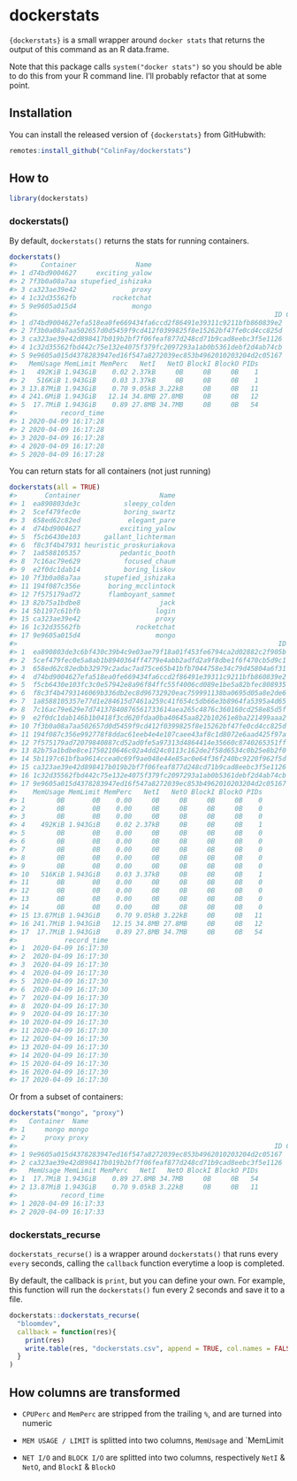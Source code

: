 
<!-- README.md is generated from README.Rmd. Please edit that file -->

# dockerstats

<!-- badges: start -->

<!-- badges: end -->

`{dockerstats}` is a small wrapper around `docker stats` that returns
the output of this command as an R data.frame.

Note that this package calls `system("docker stats")` so you should be
able to do this from your R command line. I’ll probably refactor that at
some point.

## Installation

You can install the released version of `{dockerstats}` from GitHubwith:

``` r
remotes:install_github("ColinFay/dockerstats")
```

## How to

``` r
library(dockerstats)
```

### dockerstats()

By default, `dockerstats()` returns the stats for running containers.

``` r
dockerstats()
#>      Container               Name
#> 1 d74bd9004627     exciting_yalow
#> 2 7f3b0a08a7aa stupefied_ishizaka
#> 3 ca323ae39e42              proxy
#> 4 1c32d35562fb         rocketchat
#> 5 9e9605a015d4              mongo
#>                                                                 ID CPUPerc
#> 1 d74bd9004627efa518ea0fe669434fa6ccd2f86491e39311c9211bfb860839e2    0.00
#> 2 7f3b0a08a7aa502657d0d5459f9cd412f0399825f8e15262bf47fe0cd4cc825d    0.00
#> 3 ca323ae39e42d898417b019b2bf7f06feaf877d248cd71b9cad8eebc3f5e1126    0.00
#> 4 1c32d35562fbd442c75e132e4075f379fc2097293a1ab0b5361debf2d4ab74cb    0.44
#> 5 9e9605a015d4378283947ed16f547a8272039ec853b4962010203204d2c05167    1.73
#>   MemUsage MemLimit MemPerc   NetI   NetO BlockI BlockO PIDs
#> 1   492KiB 1.943GiB    0.02 2.37kB     0B     0B     0B    1
#> 2   516KiB 1.943GiB    0.03 3.37kB     0B     0B     0B    1
#> 3 13.87MiB 1.943GiB    0.70 9.05kB 3.22kB     0B     0B   11
#> 4 241.6MiB 1.943GiB   12.14 34.8MB 27.8MB     0B     0B   12
#> 5  17.7MiB 1.943GiB    0.89 27.8MB 34.7MB     0B     0B   54
#>           record_time
#> 1 2020-04-09 16:17:28
#> 2 2020-04-09 16:17:28
#> 3 2020-04-09 16:17:28
#> 4 2020-04-09 16:17:28
#> 5 2020-04-09 16:17:28
```

You can return stats for all containers (not just running)

``` r
dockerstats(all = TRUE)
#>       Container                    Name
#> 1  ea890803de3c           sleepy_colden
#> 2  5cef479fec0e           boring_swartz
#> 3  658ed62c82ed            elegant_pare
#> 4  d74bd9004627          exciting_yalow
#> 5  f5cb6430e103      gallant_lichterman
#> 6  f8c3f4b47931 heuristic_proskuriakova
#> 7  1a8588105357          pedantic_booth
#> 8  7c16ac79e629           focused_chaum
#> 9  e2f0dc1dab14           boring_liskov
#> 10 7f3b0a08a7aa      stupefied_ishizaka
#> 11 194f087c356e       boring_mcclintock
#> 12 7f575179ad72       flamboyant_sammet
#> 13 82b75a1bdbe8                    jack
#> 14 5b1197c61bfb                   login
#> 15 ca323ae39e42                   proxy
#> 16 1c32d35562fb              rocketchat
#> 17 9e9605a015d4                   mongo
#>                                                                  ID CPUPerc
#> 1  ea890803de3c6bf430c39b4c9e03ae79f18a01f453fe6794ca2d02882c2f905b    0.00
#> 2  5cef479fec0e5a8ab1b8940364ff4779e4abb2adfd2a9f8dbe1f6f470cb5d9c1    0.00
#> 3  658ed62c82edbb32979c2adac7ad75ce65b41bfb7044758e34c79d45804a6f31    0.00
#> 4  d74bd9004627efa518ea0fe669434fa6ccd2f86491e39311c9211bfb860839e2    0.00
#> 5  f5cb6430e103fc3c0e57942e8a96f84ffc55f4006cd089e1be5a82bfec808935    0.00
#> 6  f8c3f4b4793146069b336db2ec8d96732920eac759991138ba0695d05a8e2de6    0.00
#> 7  1a8588105357e77d1e284615d7461a259c41f654c5db66e3b8964fa5395a4d65    0.00
#> 8  7c16ac79e629e7d74137840876561733614aea265c4876c360160cd258e85d5f    0.00
#> 9  e2f0dc1dab146b1b0418f3cd620fdaa0ba40645aa822b10261e8ba221499aaa2    0.00
#> 10 7f3b0a08a7aa502657d0d5459f9cd412f0399825f8e15262bf47fe0cd4cc825d    0.00
#> 11 194f087c356e992778f8ddac61eeb4e4e107caee43af8c1d8072e6aad425f97a    0.00
#> 12 7f575179ad72079840887cd52ad0fe5a97313d4864414e35660c8740265351ff    0.00
#> 13 82b75a1bdbe8ce1750210646c02a4dd24c0113c162de2f58d6534c0b25e8b2f0    0.00
#> 14 5b1197c61bfba9614ccea0c69f9ae048e44e85ac0e64f36f240bc9220f962f5d    0.00
#> 15 ca323ae39e42d898417b019b2bf7f06feaf877d248cd71b9cad8eebc3f5e1126    0.00
#> 16 1c32d35562fbd442c75e132e4075f379fc2097293a1ab0b5361debf2d4ab74cb    0.11
#> 17 9e9605a015d4378283947ed16f547a8272039ec853b4962010203204d2c05167    1.41
#>    MemUsage MemLimit MemPerc   NetI   NetO BlockI BlockO PIDs
#> 1        0B       0B    0.00     0B     0B     0B     0B    0
#> 2        0B       0B    0.00     0B     0B     0B     0B    0
#> 3        0B       0B    0.00     0B     0B     0B     0B    0
#> 4    492KiB 1.943GiB    0.02 2.37kB     0B     0B     0B    1
#> 5        0B       0B    0.00     0B     0B     0B     0B    0
#> 6        0B       0B    0.00     0B     0B     0B     0B    0
#> 7        0B       0B    0.00     0B     0B     0B     0B    0
#> 8        0B       0B    0.00     0B     0B     0B     0B    0
#> 9        0B       0B    0.00     0B     0B     0B     0B    0
#> 10   516KiB 1.943GiB    0.03 3.37kB     0B     0B     0B    1
#> 11       0B       0B    0.00     0B     0B     0B     0B    0
#> 12       0B       0B    0.00     0B     0B     0B     0B    0
#> 13       0B       0B    0.00     0B     0B     0B     0B    0
#> 14       0B       0B    0.00     0B     0B     0B     0B    0
#> 15 13.87MiB 1.943GiB    0.70 9.05kB 3.22kB     0B     0B   11
#> 16 241.7MiB 1.943GiB   12.15 34.8MB 27.8MB     0B     0B   12
#> 17  17.7MiB 1.943GiB    0.89 27.8MB 34.7MB     0B     0B   54
#>            record_time
#> 1  2020-04-09 16:17:30
#> 2  2020-04-09 16:17:30
#> 3  2020-04-09 16:17:30
#> 4  2020-04-09 16:17:30
#> 5  2020-04-09 16:17:30
#> 6  2020-04-09 16:17:30
#> 7  2020-04-09 16:17:30
#> 8  2020-04-09 16:17:30
#> 9  2020-04-09 16:17:30
#> 10 2020-04-09 16:17:30
#> 11 2020-04-09 16:17:30
#> 12 2020-04-09 16:17:30
#> 13 2020-04-09 16:17:30
#> 14 2020-04-09 16:17:30
#> 15 2020-04-09 16:17:30
#> 16 2020-04-09 16:17:30
#> 17 2020-04-09 16:17:30
```

Or from a subset of containers:

``` r
dockerstats("mongo", "proxy")
#>   Container  Name
#> 1     mongo mongo
#> 2     proxy proxy
#>                                                                 ID CPUPerc
#> 1 9e9605a015d4378283947ed16f547a8272039ec853b4962010203204d2c05167    2.02
#> 2 ca323ae39e42d898417b019b2bf7f06feaf877d248cd71b9cad8eebc3f5e1126    0.00
#>   MemUsage MemLimit MemPerc   NetI   NetO BlockI BlockO PIDs
#> 1  17.7MiB 1.943GiB    0.89 27.8MB 34.7MB     0B     0B   54
#> 2 13.87MiB 1.943GiB    0.70 9.05kB 3.22kB     0B     0B   11
#>           record_time
#> 1 2020-04-09 16:17:33
#> 2 2020-04-09 16:17:33
```

### dockerstats\_recurse

`dockerstats_recurse()` is a wrapper around `dockerstats()` that runs
every `every` seconds, calling the `callback` function everytime a loop
is completed.

By default, the callback is `print`, but you can define your own. For
example, this function will run the `dockerstats()` fun every 2 seconds
and save it to a file.

``` r
dockerstats::dockerstats_recurse(
  "bloomdev",
  callback = function(res){
    print(res)
    write.table(res, "dockerstats.csv", append = TRUE, col.names = FALSE, row.names = FALSE, sep = ",")
  }
)
```

## How columns are transformed

  - `CPUPerc` and `MemPerc` are stripped from the trailing `%`, and are
    turned into numeric

  - `MEM USAGE / LIMIT` is splitted into two columns, `MemUsage` and
    \`MemLimit

  - `NET I/O` and `BLOCK I/O` are splitted into two columns,
    respectively `NetI` & `NetO`, and `BlockI` & `BlockO`
